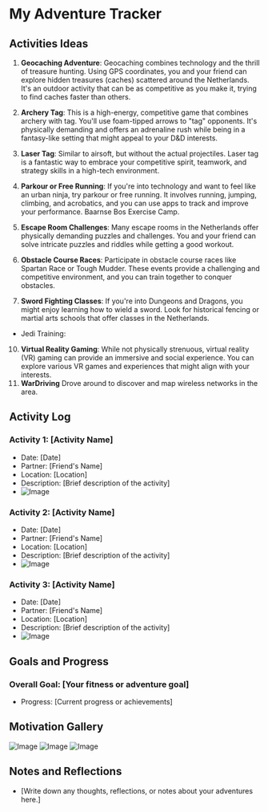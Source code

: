 # My Adventure Tracker

## Activities Ideas

1.  **Geocaching Adventure**: Geocaching combines technology and the thrill of treasure hunting. Using GPS coordinates, you and your friend can explore hidden treasures (caches) scattered around the Netherlands. It's an outdoor activity that can be as competitive as you make it, trying to find caches faster than others.
    
2.  **Archery Tag**: This is a high-energy, competitive game that combines archery with tag. You'll use foam-tipped arrows to "tag" opponents. It's physically demanding and offers an adrenaline rush while being in a fantasy-like setting that might appeal to your D&D interests.
    
3.  **Laser Tag**: Similar to airsoft, but without the actual projectiles. Laser tag is a fantastic way to embrace your competitive spirit, teamwork, and strategy skills in a high-tech environment.
    
4.  **Parkour or Free Running**: If you're into technology and want to feel like an urban ninja, try parkour or free running. It involves running, jumping, climbing, and acrobatics, and you can use apps to track and improve your performance.
		Baarnse Bos Exercise Camp.
    
6.  **Escape Room Challenges**: Many escape rooms in the Netherlands offer physically demanding puzzles and challenges. You and your friend can solve intricate puzzles and riddles while getting a good workout.
    
7.  **Obstacle Course Races**: Participate in obstacle course races like Spartan Race or Tough Mudder. These events provide a challenging and competitive environment, and you can train together to conquer obstacles.
    
8.  **Sword Fighting Classes**: If you're into Dungeons and Dragons, you might enjoy learning how to wield a sword. Look for historical fencing or martial arts schools that offer classes in the Netherlands.
 - Jedi Training: 

    
10.  **Virtual Reality Gaming**: While not physically strenuous, virtual reality (VR) gaming can provide an immersive and social experience. You can explore various VR games and experiences that might align with your interests.
11.  **WarDriving** 
Drove around to discover and map wireless networks in the area.



## Activity Log

### Activity 1: [Activity Name]
- Date: [Date]
- Partner: [Friend's Name]
- Location: [Location]
- Description: [Brief description of the activity]
- ![Image](image_url_1.jpg)

### Activity 2: [Activity Name]
- Date: [Date]
- Partner: [Friend's Name]
- Location: [Location]
- Description: [Brief description of the activity]
- ![Image](image_url_2.jpg)

### Activity 3: [Activity Name]
- Date: [Date]
- Partner: [Friend's Name]
- Location: [Location]
- Description: [Brief description of the activity]
- ![Image](image_url_3.jpg)

## Goals and Progress

### Overall Goal: [Your fitness or adventure goal]
- Progress: [Current progress or achievements]

## Motivation Gallery

![Image](motivation_image_1.jpg)
![Image](motivation_image_2.jpg)
![Image](motivation_image_3.jpg)

## Notes and Reflections

- [Write down any thoughts, reflections, or notes about your adventures here.]


<!--stackedit_data:
eyJoaXN0b3J5IjpbLTIwNDkyNjU3NDMsMTc0MzYwMzEzMSwtMz
MyNDU1MzYzXX0=
-->